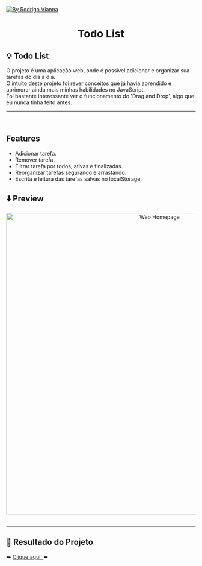 <a href="https://www.linkedin.com/in/rodrigoviannas/">
    <img alt="By Rodrigo Vianna" src="https://img.shields.io/badge/Made%20by-Rodrigo%20Vianna-blue">
  </a>

#

<h1 align="center">
    Todo List
</h1>

## :bulb: Todo List

O projeto é uma aplicação web, onde é possível adicionar e organizar sua tarefas do dia a dia.
<br>
O intuito deste projeto foi rever conceitos que já havia aprendido e aprimorar ainda mais minhas habilidades no JavaScript.
<br>
Foi bastante interessante ver o funcionamento do 'Drag and Drop', algo que eu nunca tinha feito antes.

---

<br>

## Features

- Adicionar tarefa.
- Remover tarefa.
- Filtrar tarefa por todos, ativas e finalizadas.
- Reorganizar tarefas segurando e arrastando.
- Escrita e leitura das tarefas salvas no localStorage.

## :arrow_down: Preview

<p align="center" >
  <img alt="Web Homepage" title"Web-Home" src="https://i.imgur.com/ZYRsanN.png" width="800px">   
  <br><br>  
  
</p>

---

## 🚀 Resultado do Projeto

:arrow_right: <a href="https://rvianna16.github.io/todo-list/"> Clique aqui! </a> :arrow_left:
